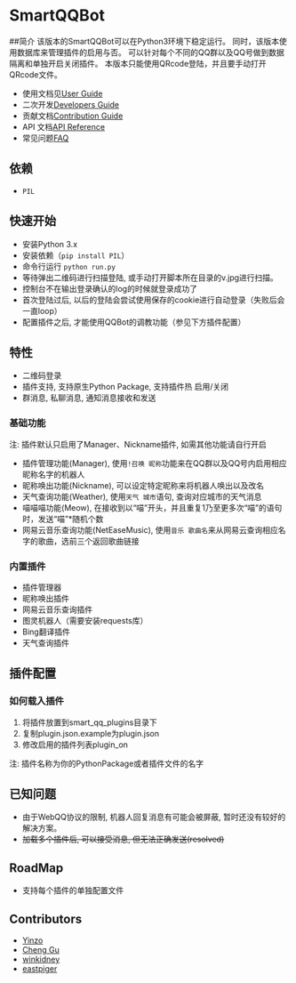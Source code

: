 SmartQQBot
=========
##简介
该版本的SmartQQBot可以在Python3环境下稳定运行。
同时，该版本使用数据库来管理插件的启用与否。
可以针对每个不同的QQ群以及QQ号做到数据隔离和单独开启关闭插件。
本版本只能使用QRcode登陆，并且要手动打开QRcode文件。

+ 使用文档见[User Guide](resources/UserGuide.md)
+ 二次开发[Developers Guide](resources/DevelopersGuide.md)
+ 贡献文档[Contribution Guide](resources/ContributionGuide.md)
+ API 文档[API Reference](resources/API.md)
+ 常见问题[FAQ](resources/FAQ.md)

## 依赖
+ `PIL`

## 快速开始
+ 安装Python 3.x
+ 安装依赖（`pip install PIL`）
+ 命令行运行 `python run.py`
+ 等待弹出二维码进行扫描登陆, 或手动打开脚本所在目录的v.jpg进行扫描。
+ 控制台不在输出登录确认的log的时候就登录成功了
+ 首次登陆过后, 以后的登陆会尝试使用保存的cookie进行自动登录（失败后会一直loop）
+ 配置插件之后, 才能使用QQBot的调教功能（参见下方插件配置）

## 特性

+ 二维码登录
+ 插件支持, 支持原生Python Package, 支持插件热 启用/关闭
+ 群消息, 私聊消息, 通知消息接收和发送

### 基础功能
注: 插件默认只启用了Manager、Nickname插件, 如需其他功能请自行开启

+ 插件管理功能(Manager), 使用`!召唤 昵称`功能来在QQ群以及QQ号内启用相应昵称名字的机器人
+ 昵称唤出功能(Nickname), 可以设定特定昵称来将机器人唤出以及改名
+ 天气查询功能(Weather), 使用`天气 城市`语句, 查询对应城市的天气消息
+ 喵喵喵功能(Meow), 在接收到以“喵”开头，并且重复1乃至更多次“喵”的语句时，发送“喵”*随机个数
+ 网易云音乐查询功能(NetEaseMusic), 使用`音乐 歌曲名`来从网易云查询相应名字的歌曲，选前三个返回歌曲链接

### 内置插件
+ 插件管理器
+ 昵称唤出插件
+ 网易云音乐查询插件
+ 图灵机器人（需要安装requests库）
+ Bing翻译插件
+ 天气查询插件

## 插件配置
### 如何载入插件

1. 将插件放置到smart\_qq_plugins目录下
2. 复制plugin.json.example为plugin.json
3. 修改启用的插件列表plugin_on

注: 插件名称为你的PythonPackage或者插件文件的名字

## 已知问题
+ 由于WebQQ协议的限制, 机器人回复消息有可能会被屏蔽, 暂时还没有较好的解决方案。
+ <s>加载多个插件后, 可以接受消息, 但无法正确发送(resolved)</s>

## RoadMap

+ 支持每个插件的单独配置文件

## Contributors
+ [Yinzo](https://github.com/Yinzo)
+ [Cheng Gu](https://github.com/gucheen)
+ [winkidney](https://github.com/winkidney)
+ [eastpiger](https://github.com/eastpiger)

